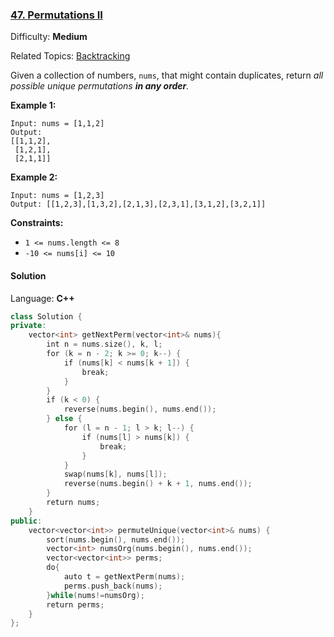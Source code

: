 ### [47\. Permutations II](https://leetcode.com/problems/permutations-ii/)

Difficulty: **Medium**

Related Topics: [Backtracking](https://leetcode.com/tag/backtracking/)

Given a collection of numbers, `nums`, that might contain duplicates, return _all possible unique permutations **in any order**._

**Example 1:**

```
Input: nums = [1,1,2]
Output:
[[1,1,2],
 [1,2,1],
 [2,1,1]]
```

**Example 2:**

```
Input: nums = [1,2,3]
Output: [[1,2,3],[1,3,2],[2,1,3],[2,3,1],[3,1,2],[3,2,1]]
```

**Constraints:**

- `1 <= nums.length <= 8`
- `-10 <= nums[i] <= 10`

#### Solution

Language: **C++**

```c++
class Solution {
private:
    vector<int> getNextPerm(vector<int>& nums){
        int n = nums.size(), k, l;
        for (k = n - 2; k >= 0; k--) {
            if (nums[k] < nums[k + 1]) {
                break;
            }
        }
        if (k < 0) {
            reverse(nums.begin(), nums.end());
        } else {
            for (l = n - 1; l > k; l--) {
                if (nums[l] > nums[k]) {
                    break;
                }
            }
            swap(nums[k], nums[l]);
            reverse(nums.begin() + k + 1, nums.end());
        }
        return nums;
    }
public:
    vector<vector<int>> permuteUnique(vector<int>& nums) {
        sort(nums.begin(), nums.end());
        vector<int> numsOrg(nums.begin(), nums.end());
        vector<vector<int>> perms;
        do{
            auto t = getNextPerm(nums);
            perms.push_back(nums);
        }while(nums!=numsOrg);
        return perms;
    }
};
```
